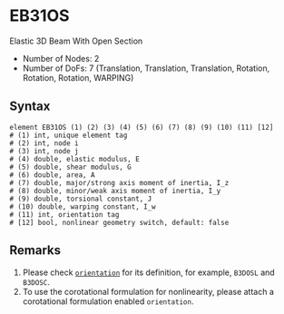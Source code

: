 # EB31OS

Elastic 3D Beam With Open Section

* Number of Nodes: 2
* Number of DoFs: 7 (Translation, Translation, Translation, Rotation, Rotation, Rotation, WARPING)

## Syntax

```
element EB31OS (1) (2) (3) (4) (5) (6) (7) (8) (9) (10) (11) [12]
# (1) int, unique element tag
# (2) int, node i
# (3) int, node j
# (4) double, elastic modulus, E
# (5) double, shear modulus, G
# (6) double, area, A
# (7) double, major/strong axis moment of inertia, I_z
# (8) double, minor/weak axis moment of inertia, I_y
# (9) double, torsional constant, J
# (10) double, warping constant, I_w
# (11) int, orientation tag
# [12] bool, nonlinear geometry switch, default: false
```

## Remarks

1. Please check [`orientation`](Orientation.md) for its definition, for example, `B3DOSL` and `B3DOSC`.
2. To use the corotational formulation for nonlinearity, please attach a corotational formulation enabled `orientation`.
